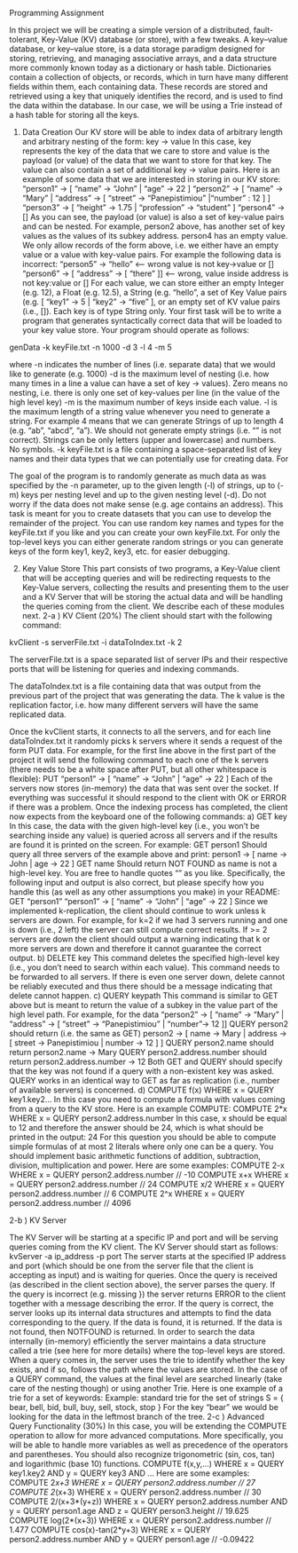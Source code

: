 


Programming Assignment

In this project we will be creating a simple version of a distributed, fault-tolerant, Key-Value (KV)
database (or store), with a few tweaks. A key–value database, or key–value store, is a data storage paradigm designed for storing, retrieving, and managing associative arrays, and a data structure more commonly known today as a dictionary or hash table. Dictionaries contain a collection of objects, or records, which in turn have many different fields within them, each containing data. These records are stored and retrieved using a key that uniquely identifies the record, and is used to find the data within the database. In our case, we will be using a Trie instead of a hash table for storing all the
keys.


1. Data Creation 
Our KV store will be able to index data of arbitrary length and arbitrary nesting of the form:
key -> value
In this case, key represents the key of the data that we care to store and value is the payload (or
value) of the data that we want to store for that key. The value can also contain a set of additional
key -> value pairs. Here is an example of some data that we are interested in storing in our KV
store:
“person1” -> [ “name” -> “John” | “age” -> 22 ]
“person2” -> [ “name” -> “Mary” | “address” -> [ “street” -> “Panepistimiou” |“number” : 12 ] ]
“person3” -> [ “height” -> 1.75 | “profession” -> “student” ]
“person4” -> []
As you can see, the payload (or value) is also a set of key-value pairs and can be nested. For example,
person2 above, has another set of key values as the values of its subkey address. person4 has an
empty value. We only allow records of the form above, i.e. we either have an empty value or a value
with key-value pairs. For example the following data is incorrect:
“person5” -> “hello” <-- wrong value is not key->value or []
“person6” -> [ “address” -> [ “there” ]] <-- wrong, value inside address is not key:value or []
For each value, we can store either an empty Integer (e.g. 12), a Float (e.g. 12.5), a String (e.g.
“hello”, a set of Key Value pairs (e.g. [ “key1” -> 5 | “key2” -> “five” ], or an empty set of
KV value pairs (i.e., []). Each key is of type String only.
Your first task will be to write a program that generates syntactically correct data that will be loaded to
your key value store. Your program should operate as follows:

genData -k keyFile.txt -n 1000 -d 3 -l 4 -m 5

where
-n indicates the number of lines (i.e. separate data) that we would like to generate (e.g. 1000)
-d is the maximum level of nesting (i.e. how many times in a line a value can have a set of key ->
values). Zero means no nesting, i.e. there is only one set of key-values per line (in the value of the
high level key)
-m is the maximum number of keys inside each value.
-l is the maximum length of a string value whenever you need to generate a string. For example 4
means that we can generate Strings of up to length 4 (e.g. “ab”, “abcd”, “a”). We should not generate
empty strings (i.e. “” is not correct). Strings can be only letters (upper and lowercase) and numbers. No
symbols.
-k keyFile.txt is a file containing a space-separated list of key names and their data types that we
can potentially use for creating data. For 

The goal of the program is to randomly generate as much data as was specified by the -n parameter, up
to the given length (-l) of strings, up to (-m) keys per nesting level and up to the given nesting level
(-d). Do not worry if the data does not make sense (e.g. age contains an address). This task is meant for
you to create datasets that you can use to develop the remainder of the project. You can use random
key names and types for the keyFile.txt if you like and you can create your own keyFile.txt. For only
the top-level keys you can either generate random strings or you can generate keys of the form key1,
key2, key3, etc. for easier debugging.


2. Key Value Store 
This part consists of two programs, a Key-Value client that will be accepting queries and will be
redirecting requests to the Key-Value servers, collecting the results and presenting them to the user
and a KV Server that will be storing the actual data and will be handling the queries coming from the
client. We describe each of these modules next.
2-a ) KV Client (20%)
The client should start with the following command:

kvClient -s serverFile.txt -i dataToIndex.txt -k 2

The serverFile.txt is a space separated list of server IPs and their respective ports that will be
listening for queries and indexing commands. 


The dataToIndex.txt is a file containing data that was output from the previous part of the project
that was generating the data.
The k value is the replication factor, i.e. how many different servers will have the same replicated
data.

Once the kvClient starts, it connects to all the servers, and for each line dataToIndex.txt it
randomly picks k servers where it sends a request of the form PUT data. For example, for the first line
above in the first part of the project it will send the following command to each one of the k servers
(there needs to be a white space after PUT, but all other whitespace is flexible):
PUT “person1” -> [ “name” -> “John” | “age” -> 22 ]
Each of the servers now stores (in-memory) the data that was sent over the socket. If everything was
successful it should respond to the client with OK or ERROR if there was a problem.
Once the indexing process has completed, the client now expects from the keyboard one of the
following commands:
a) GET key
In this case, the data with the given high-level key (i.e., you won’t be searching inside any value) is
queried across all servers and if the results are found it is printed on the screen. For example:
GET person1
Should query all three servers of the example above and print:
person1 -> [ name -> John | age -> 22 ]
GET name
Should return NOT FOUND as name is not a high-level key.
You are free to handle quotes “” as you like. Specifically, the following input and output is also
correct, but please specify how you handle this (as well as any other assumptions you make) in your
README:
GET “person1”
“person1” -> [ “name” -> “John” | “age” -> 22 ]
Since we implemented k-replication, the client should continue to work unless k servers are down. For
example, for k=2 if we had 3 servers running and one is down (i.e., 2 left) the server can still compute
correct results. If >= 2 servers are down the client should output a warning indicating that k or more
servers are down and therefore it cannot guarantee the correct output.
b) DELETE key
This command deletes the specified high-level key (i.e., you don’t need to search within each value).
This command needs to be forwarded to all servers. If there is even one server down, delete cannot be
reliably executed and thus there should be a message indicating that delete cannot happen.
c) QUERY keypath
This command is similar to GET above but is meant to return the value of a subkey in the value part of
the high level path. For example, for the data
“person2” -> [ “name” -> “Mary” | “address” -> [ “street” -> “Panepistimiou” | “number”-> 12 ]]
QUERY person2
should return (i.e. the same as GET)
person2 -> [ name -> Mary | address -> [ street -> Panepistimiou | number -> 12 ] ]
QUERY person2.name
should return
person2.name -> Mary
QUERY person2.address.number
should return
person2.address.number -> 12
Both GET and QUERY should specify that the key was not found if a query with a non-existent key was
asked. QUERY works in an identical way to GET as far as replication (i.e., number of available servers)
is concerned.
d) COMPUTE f(x) WHERE x = QUERY key1.key2…
In this case you need to compute a formula with values coming from a query to the KV store. Here is an
example COMPUTE:
COMPUTE 2*x WHERE x = QUERY person2.address.number
In this case, x should be equal to 12 and therefore the answer should be 24, which is what should be
printed in the output:
24
For this question you should be able to compute simple formulas of at most 2 literals where only one
can be a query. You should implement basic arithmetic functions of addition, subtraction, division,
multiplication and power. Here are some examples:
COMPUTE 2-x WHERE x = QUERY person2.address.number // -10
COMPUTE x+x WHERE x = QUERY person2.address.number // 24
COMPUTE x/2 WHERE x = QUERY person2.address.number // 6
COMPUTE 2^x WHERE x = QUERY person2.address.number // 4096

2-b ) KV Server 

The KV Server will be starting at a specific IP and port and will be serving queries coming from the KV
client. The KV Server should start as follows:
kvServer -a ip_address -p port
The server starts at the specified IP address and port (which should be one from the server file that the
client is accepting as input) and is waiting for queries. Once the query is received (as described in the
client section above), the server parses the query. If the query is incorrect (e.g. missing }) the server
returns ERROR to the client together with a message describing the error. If the query is correct, the
server looks up its internal data structures and attempts to find the data corresponding to the query. If
the data is found, it is returned. If the data is not found, then NOTFOUND is returned.
In order to search the data internally (in-memory) efficiently the server maintains a data structure
called a trie (see here for more details) where the top-level keys are stored. When a query comes in,
the server uses the trie to identify whether the key exists, and if so, follows the path where the values
are stored. In the case of a QUERY command, the values at the final level are searched linearly (take
care of the nesting though) or using another Trie.
Here is one example of a trie for a set of keywords:
Example: standard trie for the set of strings
S = { bear, bell, bid, bull, buy, sell, stock, stop }
For the key “bear” we would be looking for the data in the leftmost branch of the tree.
2-c ) Advanced Query Functionality (30%)
In this case, you will be extending the COMPUTE operation to allow for more advanced computations.
More specifically, you will be able to handle more variables as well as precedence of the operators and
parentheses. You should also recognize trigonometric (sin, cos, tan) and logarithmic (base 10)
functions.
COMPUTE f(x,y,...) WHERE x = QUERY key1.key2 AND y = QUERY key3 AND …
Here are some examples:
COMPUTE 2*x+3 WHERE x = QUERY person2.address.number // 27
COMPUTE 2*(x+3) WHERE x = QUERY person2.address.number // 30
COMPUTE 2/(x+3*(y+z)) WHERE x = QUERY person2.address.number AND
y = QUERY person1.age AND
z = QUERY person3.height // 19.625
COMPUTE log(2*(x+3)) WHERE x = QUERY person2.address.number // 1.477
COMPUTE cos(x)-tan(2*y+3) WHERE x = QUERY person2.address.number AND
y = QUERY person1.age // -0.09422
